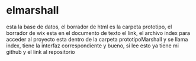 # elmarshall
esta la base de datos, el borrador de html es la carpeta prototipo,
el borrador de wix esta en el documento de texto el link,
el archivo index para acceder al proyecto esta dentro de la carpeta prototipoMarshall y se llama index,
tiene la interfaz correspondiente y bueno, si lee esto ya tiene mi github y el link al repositorio
